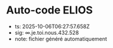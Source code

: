 # Auto-code ELIOS
- ts: 2025-10-06T06:27:57.658Z
- sig: ∞.je.toi.nous.432.528
- note: fichier généré automatiquement